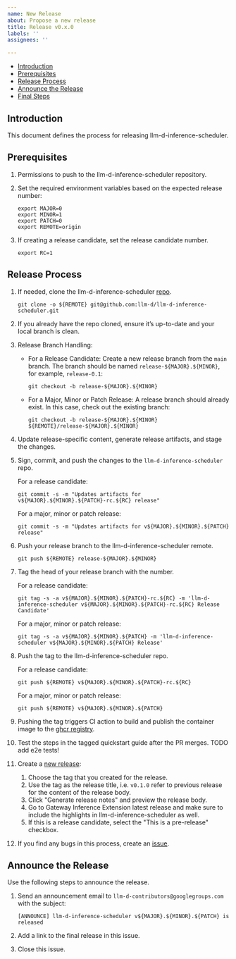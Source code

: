 ```yaml
---
name: New Release
about: Propose a new release
title: Release v0.x.0
labels: ''
assignees: ''

---
```


- [Introduction](#introduction)
- [Prerequisites](#prerequisites)
- [Release Process](#release-process)
- [Announce the Release](#announce-the-release)
- [Final Steps](#final-steps)

## Introduction

This document defines the process for releasing llm-d-inference-scheduler.

## Prerequisites

1. Permissions to push to the llm-d-inference-scheduler repository.

2. Set the required environment variables based on the expected release number:

   ```shell
   export MAJOR=0
   export MINOR=1
   export PATCH=0
   export REMOTE=origin
   ```

3. If creating a release candidate, set the release candidate number.

   ```shell
   export RC=1
   ```

## Release Process

1. If needed, clone the llm-d-inference-scheduler [repo].

   ```shell
   git clone -o ${REMOTE} git@github.com:llm-d/llm-d-inference-scheduler.git
   ```

2. If you already have the repo cloned, ensure it’s up-to-date and your local branch is clean.

3. Release Branch Handling:
   - For a Release Candidate:
     Create a new release branch from the `main` branch. The branch should be named `release-${MAJOR}.${MINOR}`, for example, `release-0.1`:

     ```shell
     git checkout -b release-${MAJOR}.${MINOR}
     ```

   - For a Major, Minor or Patch Release:
     A release branch should already exist. In this case, check out the existing branch:

     ```shell
     git checkout -b release-${MAJOR}.${MINOR} ${REMOTE}/release-${MAJOR}.${MINOR}
     ```

4. Update release-specific content, generate release artifacts, and stage the changes.

5. Sign, commit, and push the changes to the `llm-d-inference-scheduler` repo.

   For a release candidate:

    ```shell
    git commit -s -m "Updates artifacts for v${MAJOR}.${MINOR}.${PATCH}-rc.${RC} release"
    ```

   For a major, minor or patch release:

    ```shell
    git commit -s -m "Updates artifacts for v${MAJOR}.${MINOR}.${PATCH} release"
    ```

6. Push your release branch to the llm-d-inference-scheduler remote.

    ```shell
    git push ${REMOTE} release-${MAJOR}.${MINOR}
    ```

7. Tag the head of your release branch with the number.

   For a release candidate:

    ```shell
    git tag -s -a v${MAJOR}.${MINOR}.${PATCH}-rc.${RC} -m 'llm-d-inference-scheduler v${MAJOR}.${MINOR}.${PATCH}-rc.${RC} Release Candidate'
    ```

   For a major, minor or patch release:

    ```shell
    git tag -s -a v${MAJOR}.${MINOR}.${PATCH} -m 'llm-d-inference-scheduler v${MAJOR}.${MINOR}.${PATCH} Release'
    ```

8. Push the tag to the llm-d-inference-scheduler repo.

   For a release candidate:

    ```shell
    git push ${REMOTE} v${MAJOR}.${MINOR}.${PATCH}-rc.${RC}
    ```

   For a major, minor or patch release:

    ```shell
    git push ${REMOTE} v${MAJOR}.${MINOR}.${PATCH}
    ```

9. Pushing the tag triggers CI action to build and publish the container image to the [ghcr registry].
10. Test the steps in the tagged quickstart guide after the PR merges. TODO add e2e tests! <!-- link to an e2e tests once we have such one -->
11. Create a [new release]:
    1. Choose the tag that you created for the release.
    2. Use the tag as the release title, i.e. `v0.1.0` refer to previous release for the content of the release body.
    3. Click "Generate release notes" and preview the release body.
    4. Go to Gateway Inference Extension latest release and make sure to include the highlights in llm-d-inference-scheduler as well.
    5. If this is a release candidate, select the "This is a pre-release" checkbox.
12. If you find any bugs in this process, create an [issue].

## Announce the Release

Use the following steps to announce the release.

1. Send an announcement email to `llm-d-contributors@googlegroups.com` with the subject:

   ```shell
   [ANNOUNCE] llm-d-inference-scheduler v${MAJOR}.${MINOR}.${PATCH} is released
   ```

2. Add a link to the final release in this issue.

3. Close this issue.

[repo]: https://github.com/llm-d/llm-d-inference-scheduler
[ghcr registry]: https://github.com/llm-d/llm-d-inference-scheduler/pkgs/container/llm-d-inference-scheduler
[new release]: https://github.com/llm-d/llm-d-inference-scheduler/releases/new
[issue]: https://github.com/llm-d/llm-d-inference-scheduler/issues/new/choose
